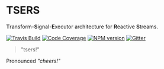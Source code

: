 # TSERS

**T**ransform-**S**ignal-**E**xecutor architecture for **R**eactive **S**treams.

[![Travis Build](https://img.shields.io/travis/tsers-js/core/master.svg?style=flat-square)](https://travis-ci.org/tsers-js/core)
[![Code Coverage](https://img.shields.io/codecov/c/github/tsers-js/core/master.svg?style=flat-square)](https://codecov.io/github/tsers-js/core)
[![NPM version](https://img.shields.io/npm/v/@tsers/core.svg?style=flat-square)](https://www.npmjs.com/package/@tsers/core)
[![Gitter](https://img.shields.io/gitter/room/tsers-js/chat.js.svg?style=flat-square)](https://gitter.im/tsers-js/chat)

> "tsers!"

Pronounced *"cheers!"*
